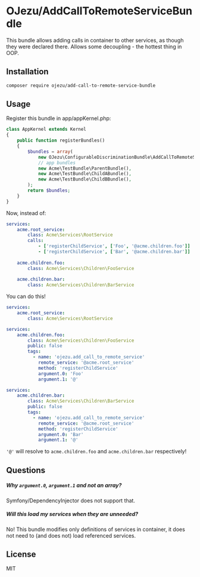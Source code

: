 OJezu/AddCallToRemoteServiceBundle
==================================

This bundle allows adding calls in container to other services, as
though they were declared there. Allows some decoupling - the hottest
thing in OOP.

Installation
------------
```sh
composer require ojezu/add-call-to-remote-service-bundle
```

Usage
-----

Register this bundle in app/appKernel.php:

```php
class AppKernel extends Kernel
{
    public function registerBundles()
    {
        $bundles = array(
            new OJezu\ConfigurableDiscriminationBundle\AddCallToRemoteServiceBundle(),
            // app bundles
            new Acme\TestBundle\ParentBundle(),
            new Acme\TestBundle\ChildABundle(),
            new Acme\TestBundle\ChildBBundle(),
        );
        return $bundles;
    }
}
```

Now, instead of:
```yml
services:
    acme.root_service:
        class: Acme\Services\RootService
        calls:
            - ['registerChildService', ['Foo', '@acme.children.foo']]
            - ['registerChildService', ['Bar', '@acme.children.bar']]
            
    acme.children.foo:
        class: Acme\Services\Children\FooService
        
    acme.children.bar:
        class: Acme\Services\Children\BarService
```

You can do this!
```yml
services:
    acme.root_service:
        class: Acme\Services\RootService
```

```yml
services:
    acme.children.foo:
        class: Acme\Services\Children\FooService
        public: false
        tags:
          - name: 'ojezu.add_call_to_remote_service'
            remote_service: '@acme.root_service'
            method: 'registerChildService'
            argument.0: 'Foo'
            argument.1: '@'
```

```yml
services:
    acme.children.bar:
        class: Acme\Services\Children\BarService
        public: false
        tags:
          - name: 'ojezu.add_call_to_remote_service'
            remote_service: '@acme.root_service'
            method: 'registerChildService'
            argument.0: 'Bar'
            argument.1: '@'
```

`'@'` will resolve to `acme.children.foo` and `acme.children.bar` respectively!

Questions
---------

##### Why `argument.0`, `argument.1` and not an array?

Symfony/DependencyInjector does not support that.

##### Will this load my services when they are unneeded?

No! This bundle modifies only definitions of services in container,
it does not need to (and does not) load referenced services.  

License
-------
MIT
